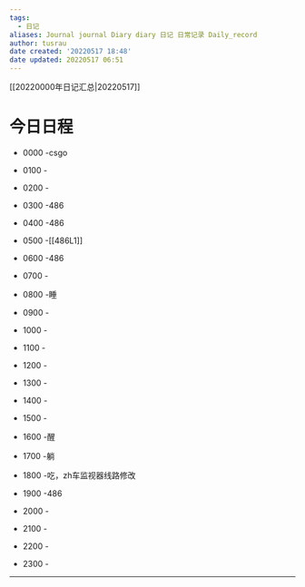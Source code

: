 ```yaml
---
tags:
  - 日记
aliases: Journal journal Diary diary 日记 日常记录 Daily_record
author: tusrau
date created: '20220517 18:48'
date updated: 20220517 06:51
---
```


[[20220000年日记汇总|20220517]]

# 今日日程

- 0000 -csgo
- 0100 -
- 0200 -
- 0300 -486
- 0400 -486
- 0500 -[[486L1]]
- 0600 -486
- 0700 -
- 0800 -睡

- 0900 -
- 1000 -
- 1100 -
- 1200 -
- 1300 -
- 1400 -
- 1500 -
- 1600 -醒
- 1700 -躺
- 1800 -吃，zh车监视器线路修改

- 1900 -486
- 2000 -
- 2100 -
- 2200 -
- 2300 -

---

